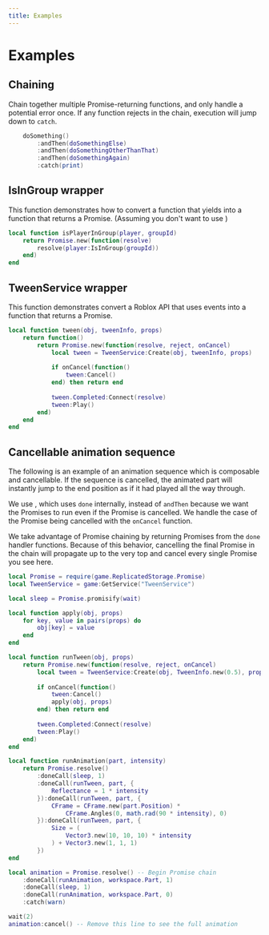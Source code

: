 ```yaml
---
title: Examples
---
```


# Examples

## Chaining

Chain together multiple Promise-returning functions, and only handle a potential error once. If any function rejects in the chain, execution will jump down to `catch`.

```lua
	doSomething()
		:andThen(doSomethingElse)
		:andThen(doSomethingOtherThanThat)
		:andThen(doSomethingAgain)
		:catch(print)
```

## IsInGroup wrapper

This function demonstrates how to convert a function that yields into a function that returns a Promise. (Assuming you don't want to use <ApiLink to="Promise.promisify" />)

```lua
local function isPlayerInGroup(player, groupId)
	return Promise.new(function(resolve)
		resolve(player:IsInGroup(groupId))
	end)
end
```

## TweenService wrapper

This function demonstrates convert a Roblox API that uses events into a function that returns a Promise.

```lua
local function tween(obj, tweenInfo, props)
	return function()
		return Promise.new(function(resolve, reject, onCancel)
			local tween = TweenService:Create(obj, tweenInfo, props)
			
			if onCancel(function()
				tween:Cancel()
			end) then return end
			
			tween.Completed:Connect(resolve)
			tween:Play()
		end)
	end
end
```

## Cancellable animation sequence
The following is an example of an animation sequence which is composable and cancellable. If the sequence is cancelled, the animated part will instantly jump to the end position as if it had played all the way through.

We use <ApiLink to="Promise.doneCall" />, which uses `done` internally, instead of `andThen` because we want the Promises to run even if the Promise is cancelled. We handle the case of the Promise being cancelled with the `onCancel` function.

We take advantage of Promise chaining by returning Promises from the `done` handler functions. Because of this behavior, cancelling the final Promise in the chain will propagate up to the very top and cancel every single Promise you see here.

```lua
local Promise = require(game.ReplicatedStorage.Promise)
local TweenService = game:GetService("TweenService")

local sleep = Promise.promisify(wait)

local function apply(obj, props)
	for key, value in pairs(props) do
		obj[key] = value
	end
end

local function runTween(obj, props)
	return Promise.new(function(resolve, reject, onCancel)
		local tween = TweenService:Create(obj, TweenInfo.new(0.5), props)
		
		if onCancel(function()
			tween:Cancel()
			apply(obj, props)
		end) then return end
		
		tween.Completed:Connect(resolve)
		tween:Play()
	end)
end

local function runAnimation(part, intensity)
	return Promise.resolve()
		:doneCall(sleep, 1)
		:doneCall(runTween, part, {
			Reflectance = 1 * intensity
		}):doneCall(runTween, part, {
			CFrame = CFrame.new(part.Position) *
				CFrame.Angles(0, math.rad(90 * intensity), 0)
		}):doneCall(runTween, part, {
			Size = (
				Vector3.new(10, 10, 10) * intensity
			) + Vector3.new(1, 1, 1)
		})
end

local animation = Promise.resolve() -- Begin Promise chain
	:doneCall(runAnimation, workspace.Part, 1)
	:doneCall(sleep, 1)
	:doneCall(runAnimation, workspace.Part, 0)
	:catch(warn)

wait(2)
animation:cancel() -- Remove this line to see the full animation
```